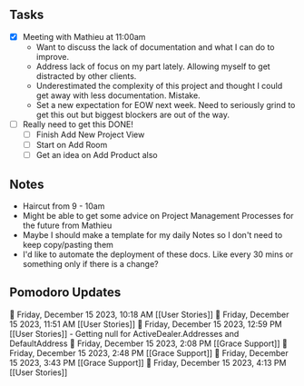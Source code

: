 ## Tasks
- [x] Meeting with Mathieu at 11:00am
	- Want to discuss the lack of documentation and what I can do to improve.
	- Address lack of focus on my part lately. Allowing myself to get distracted by other clients.
	- Underestimated the complexity of this project and thought I could get away with less documentation. Mistake.
	- Set a new expectation for EOW next week. Need to seriously grind to get this out but biggest blockers are out of the way.
- [ ] Really need to get this DONE!
	- [ ] Finish Add New Project View
	- [ ] Start on Add Room
	- [ ] Get an idea on Add Product also

## Notes
- Haircut from 9 - 10am
- Might be able to get some advice on Project Management Processes for the future from Mathieu
- Maybe I should make a template for my daily Notes so I don't need to keep copy/pasting them
- I'd like to automate the deployment of these docs. Like every 30 mins or something only if there is a change?


## Pomodoro Updates
🍅 Friday, December 15 2023, 10:18 AM [[User Stories]]
🍅 Friday, December 15 2023, 11:51 AM [[User Stories]]
🍅 Friday, December 15 2023, 12:59 PM [[User Stories]]
    - Getting null for ActiveDealer.Addresses and DefaultAddress
🍅 Friday, December 15 2023, 2:08 PM [[Grace Support]]
🍅 Friday, December 15 2023, 2:48 PM [[Grace Support]]
🍅 Friday, December 15 2023, 3:43 PM [[Grace Support]]🍅 Friday, December 15 2023, 4:13 PM [[User Stories]]